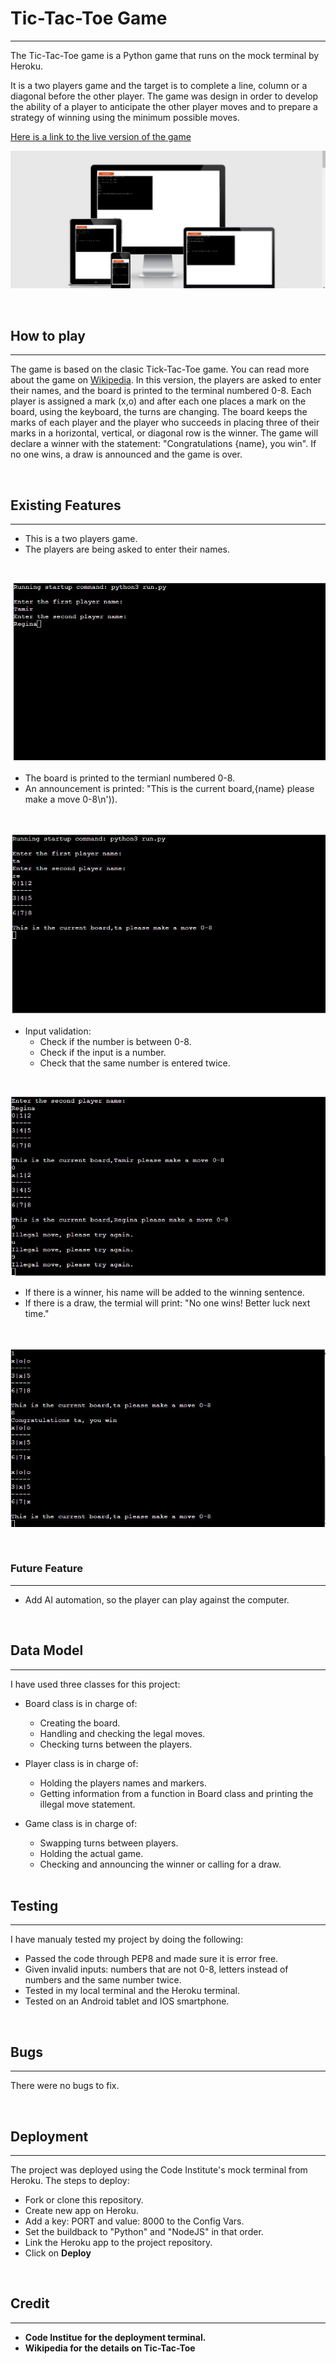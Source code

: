 # Tic-Tac-Toe Game
------------------

The Tic-Tac-Toe game is a Python game that runs on the mock terminal by Heroku.

It is a two players game and the target is to complete a line, column or a diagonal before the other player.
The game was design in order to develop the ability of a player to anticipate the other player moves and to 
prepare a strategy of winning using the minimum possible moves. 

[Here is a link to the live version of the game](https://tic-tac-toe-tamir.herokuapp.com/)

![Responsive Mockup](https://github.com/tamirgen/Tic-Tac-Toe/blob/main/assests/images/tic-tac-toe-AMIresponsive.jpg?raw=true)

<br>

## How to play
--------------

The game is based on the clasic Tick-Tac-Toe game. You can read more about the game on [Wikipedia](https://en.wikipedia.org/wiki/Tic-tac-toe).
In this version, the players are asked to enter their names, and the board is printed to the terminal numbered 0-8.
Each player is assigned a mark (x,o) and after each one places a mark on the board, using the keyboard, the turns are changing.
The board keeps the marks of each player and the player who succeeds in placing three of their marks in a horizontal, vertical, or diagonal row is the winner. The game will declare a winner with the statement: "Congratulations {name}, you win".
If no one wins, a draw is announced and the game is over.

<br>

## Existing Features
--------------------

- This is a two players game.
- The players are being asked to enter their names.

<br>

![players names](https://github.com/tamirgen/Tic-Tac-Toe/blob/main/assests/images/ttt-ask-for-names.jpg?raw=true)

- The board is printed to the termianl numbered 0-8.
- An announcement is printed: "This is the current board,{name} please make a move 0-8\n')).

<br>

![board printed](https://github.com/tamirgen/Tic-Tac-Toe/blob/main/assests/images/ttt-show-board-and-inst.jpg?raw=true)

- Input validation:
  * Check if the number is between 0-8.
  * Check if the input is a number.
  * Check that the same number is entered twice.

 <br>

 ![validation check](https://github.com/tamirgen/Tic-Tac-Toe/blob/main/assests/images/ttt-illegal-moves.jpg?raw=true)

- If there is a winner, his name will be added to the winning sentence.
- If there is a draw, the termial will print: "No one wins! Better luck next time."

<br>

![winner announce](https://github.com/tamirgen/Tic-Tac-Toe/blob/main/assests/images/ttt-announce-the-winner.jpg?raw=true)

<br>

### Future Feature
------------------
- Add AI automation, so the player can play against the computer.

<br>

## Data Model
--------------

I have used three classes for this project:
- Board class is in charge of:
   * Creating the board.
   * Handling and checking the legal moves.
   * Checking turns between the players.

- Player class is in charge of:
   * Holding the players names and markers.
   * Getting information from a function in Board class and printing the illegal move statement.

- Game class is in charge of:
   * Swapping turns between players.
   * Holding the actual game.
   * Checking and announcing the winner or calling for a draw.

   <br>

## Testing
-----------

I have manualy tested my project by doing the following:
- Passed the code through PEP8 and made sure it is error free.
- Given invalid inputs: numbers that are not 0-8, letters instead of numbers and the same number twice.
- Tested in my local terminal and the Heroku terminal.
- Tested on an Android tablet and IOS smartphone.

<br>

## Bugs
--------

There were no bugs to fix.

<br>

## Deployment
--------------

The project was deployed using the Code Institute's mock terminal from Heroku.
The steps to deploy:
  * Fork or clone this repository.
  * Create new app on Heroku.
  * Add a key: PORT and value: 8000 to the Config Vars.
  * Set the buildback to "Python" and "NodeJS" in that order.
  * Link the Heroku app to the project repository.
  * Click on <b>Deploy<b>

<br>

## Credit
----------
- Code Institue for the deployment terminal.
- Wikipedia for the details on Tic-Tac-Toe





